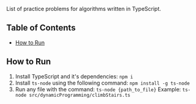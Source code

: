 List of practice problems for algorithms written in TypeScript.

## Table of Contents

- [How to Run](#how-to-run)

## How to Run

1. Install TypeScript and it's dependencies: `npm i`
2. Install `ts-node` using the following command: `npm install -g ts-node`
3. Run any file with the command: `ts-node {path_to_file}`
   Example: `ts-node src/dynamicProgramming/climbStairs.ts`